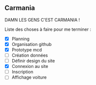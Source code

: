 ## Carmania


DAMN LES GENS C'EST CARMANIA !

Liste des choses à faire pour me terminer :

- [x] Planning
- [x] Organisation github
- [x] Prototype mcd
- [ ] Création données
- [ ] Définir design du site
- [x] Connexion au site
- [ ] Inscription
- [ ] Affichage voiture
